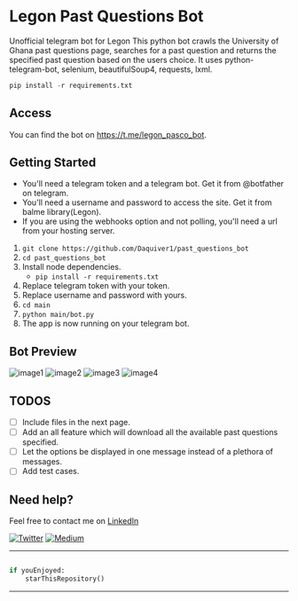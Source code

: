 # Legon Past Questions Bot

Unofficial telegram bot for Legon
This python bot crawls the University of Ghana past questions page, searches for a past question and returns the specified past question based on the users choice. It uses python-telegram-bot, selenium, beautifulSoup4, requests, lxml.

```python
pip install -r requirements.txt
```

## Access

You can find the bot on <https://t.me/legon_pasco_bot>.

## Getting Started

* You'll need a telegram token and a telegram bot. Get it from @botfather on telegram.
* You'll need a username and password to access the site. Get it from balme library(Legon).
* If you are using the webhooks option and not polling, you'll need a url from your hosting server.

1. `git clone https://github.com/Daquiver1/past_questions_bot`
2. `cd past_questions_bot`
3. Install node dependencies.
   * `pip install -r requirements.txt`
4. Replace telegram token with your token.
5. Replace username and password with yours.
6. `cd main`
7. `python main/bot.py`
8. The app is now running on your telegram bot.

## Bot Preview

![image1](images/1.jpg)
![image2](images/2.jpg)
![image3](images/3.jpg)
![image4](images/4.jpg)

## TODOS

* [ ] Include files in the next page.
* [ ] Add an all feature which will download all the available past questions specified.
* [ ] Let the options be displayed in one message instead of a plethora of messages.
* [ ] Add test cases.

## Need help?

Feel free to contact me on [LinkedIn](https://www.linkedin.com/in/daquiver/)

[![Twitter](https://img.shields.io/badge/Twitter-follow-blue.svg?logo=twitter&logoColor=white)](https://twitter.com/daquiver1) [![Medium](https://img.shields.io/badge/Medium-follow-black.svg?logo=medium&logoColor=white)](https://daquiver.medium.com)

---------

```python

if youEnjoyed:
    starThisRepository()

```

-----------
